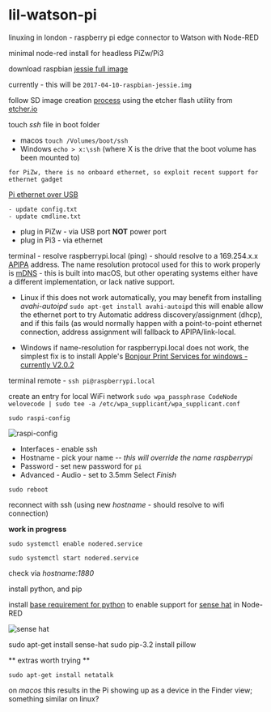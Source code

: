 # lil-watson-pi
linuxing in london - raspberry pi edge connector to Watson with Node-RED

minimal node-red install for headless PiZw/Pi3

download raspbian [jessie full image](https://downloads.raspberrypi.org/raspbian_latest)

currently - this will be `2017-04-10-raspbian-jessie.img`

follow SD image creation [process](https://www.raspberrypi.org/documentation/installation/installing-images/README.md) using the etcher flash utility from [etcher.io](https://etcher.io/)

touch *ssh* file in boot folder

+ macos `touch /Volumes/boot/ssh`
+ Windows `echo > x:\ssh`  (where X is the drive that the boot volume has been mounted to)

```
for PiZw, there is no onboard ethernet, so exploit recent support for ethernet gadget
```
[Pi ethernet over USB](http://www.circuitbasics.com/raspberry-pi-zero-ethernet-gadget/)
```
- update config.txt
- update cmdline.txt
```

+ plug in PiZw - via USB port **NOT** power port
+ plug in Pi3 - via ethernet

terminal - resolve raspberrypi.local (ping) - should resolve to a 169.254.x.x [APIPA](http://www.webopedia.com/TERM/A/APIPA.html) address. The name resolution protocol used for this to work properly is [mDNS](https://tools.ietf.org/html/rfc6762) - this is built into macOS, but other operating systems either have a different implementation, or lack native support.

+ Linux
if this does not work automatically, you may benefit from installing *avahi-autoipd*
`sudo apt-get install avahi-autoipd`
this will enable allow the ethernet port to try Automatic address discovery/assignment (dhcp), and if this fails (as would normally happen with a point-to-point ethernet connection, address assignment will fallback to APIPA/link-local.

+ Windows
if name-resolution for raspberrypi.local does not work, the simplest fix is to install Apple's [Bonjour Print Services for windows - currently V2.0.2](https://support.apple.com/kb/dl999?locale=en_US)

terminal remote - `ssh pi@raspberrypi.local`

create an entry for local WiFi network
`sudo wpa_passphrase CodeNode welovecode | sudo tee -a /etc/wpa_supplicant/wpa_supplicant.conf`

`sudo raspi-config` 

![raspi-config](/images/raspi-config-menu.png)

- Interfaces - enable ssh
- Hostname - pick your name -- *this will override the name raspberrypi*
- Password - set new password for `pi`
- Advanced - Audio - set to 3.5mm
Select *Finish*

`sudo reboot`

reconnect with ssh (using new *hostname* - should resolve to wifi connection)

**work in progress**

`sudo systemctl enable nodered.service`

`sudo systemctl start nodered.service`

check via *hostname:1880*

install python, and pip

install [base requirement for python](https://www.raspberrypi.org/documentation/linux/software/python.md) to enable support for [sense hat](https://www.raspberrypi.org/products/sense-hat/)  in Node-RED

![sense hat](https://www.raspberrypi.org/app/uploads/2016/02/Sense-HAT-web.jpg)

sudo apt-get install sense-hat
sudo pip-3.2 install pillow

** extras worth trying **

`sudo apt-get install netatalk`

on *macos* this results in the Pi showing up as a device in the Finder view; something similar on linux?



